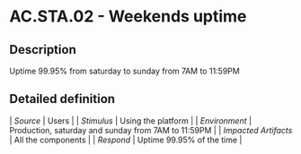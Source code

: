 # AC.STA.02 - Weekends uptime

## Description

Uptime 99.95% from saturday to sunday from 7AM to 11:59PM

## Detailed definition

| *Source* | Users |
| *Stimulus* | Using the platform |
| *Environment* | Production, saturday and sunday from 7AM to 11:59PM |
| *Impacted Artifacts* | All the components |
| *Respond* | Uptime 99.95% of the time |